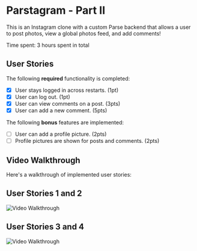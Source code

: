 # Parstagram - Part II

This is an Instagram clone with a custom Parse backend that allows a user to post photos, view a global photos feed, and add comments!

Time spent: 3 hours spent in total

## User Stories

The following **required** functionality is completed:

- [x] User stays logged in across restarts. (1pt)
- [x] User can log out. (1pt)
- [x] User can view comments on a post. (3pts)
- [x] User can add a new comment. (5pts)

The following **bonus** features are implemented:

- [ ] User can add a profile picture. (2pts)
- [ ] Profile pictures are shown for posts and comments. (2pts)

## Video Walkthrough

Here's a walkthrough of implemented user stories:

## User Stories 1 and 2

<img src='http://g.recordit.co/aq2iXSJfsm.gif' title='Video Walkthrough' width='' alt='Video Walkthrough' />


## User Stories 3 and 4

<img src='http://g.recordit.co/fRddEUm5T5.gif' title='Video Walkthrough' width='' alt='Video Walkthrough' />
